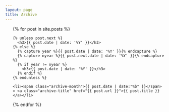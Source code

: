 ```yaml
---
layout: page
title: Archive
---
```


<ul id="posts-list">
  {% for post in site.posts %}

    {% unless post.next %}
      <h3>{{ post.date | date: '%Y' }}</h3>
    {% else %}
      {% capture year %}{{ post.date | date: '%Y' }}{% endcapture %}
      {% capture nyear %}{{ post.next.date | date: '%Y' }}{% endcapture %}
      {% if year != nyear %}
        <h3>{{ post.date | date: '%Y' }}</h3>
      {% endif %}
    {% endunless %}

    <li><span class="archive-month">{{ post.date | date:"%b" }}</span> » <a class="archive-title" href="{{ post.url }}">{{ post.title }}</a></li>
  {% endfor %}
</ul>